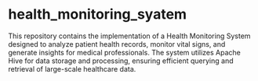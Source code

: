 # health_monitoring_syatem
This repository contains the implementation of a Health Monitoring System designed to analyze patient health records, monitor vital signs, and generate insights for medical professionals. The system utilizes Apache Hive for data storage and processing, ensuring efficient querying and retrieval of large-scale healthcare data.
